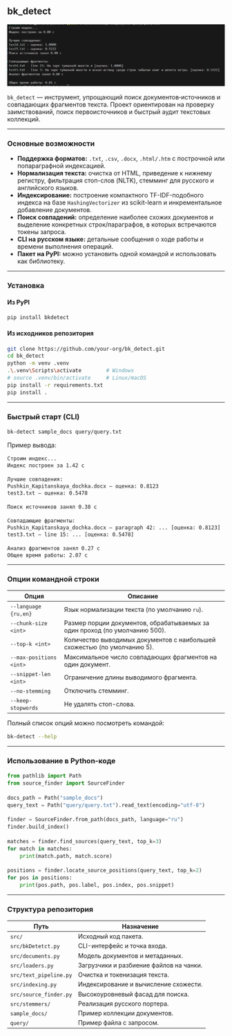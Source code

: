 ## bk_detect

![Project Preview](img/img.png)

`bk_detect` — инструмент, упрощающий поиск документов‑источников и совпадающих фрагментов текста. Проект ориентирован на проверку заимствований, поиск первоисточников и быстрый аудит текстовых коллекций.

---

### Основные возможности
- **Поддержка форматов:** `.txt`, `.csv`, `.docx`, `.html/.htm` с построчной или попараграфной индексацией.  
- **Нормализация текста:** очистка от HTML, приведение к нижнему регистру, фильтрация стоп-слов (NLTK), стемминг для русского и английского языков.  
- **Индексирование:** построение компактного TF-IDF-подобного индекса на базе `HashingVectorizer` из scikit-learn и инкрементальное добавление документов.  
- **Поиск совпадений:** определение наиболее схожих документов и выделение конкретных строк/параграфов, в которых встречаются токены запроса.  
- **CLI на русском языке:** детальные сообщения о ходе работы и времени выполнения операций.  
- **Пакет на PyPI:** можно установить одной командой и использовать как библиотеку.

---

### Установка

#### Из PyPI
```bash
pip install bkdetect
```

#### Из исходников репозитория
```bash
git clone https://github.com/your-org/bk_detect.git
cd bk_detect
python -m venv .venv
.\.venv\Scripts\activate        # Windows
# source .venv/bin/activate     # Linux/macOS
pip install -r requirements.txt
pip install .
```

---

### Быстрый старт (CLI)
```bash
bk-detect sample_docs query/query.txt
```

Пример вывода:
```
Строим индекс...
Индекс построен за 1.42 с

Лучшие совпадения:
Pushkin_Kapitanskaya_dochka.docx — оценка: 0.8123
test3.txt — оценка: 0.5478

Поиск источников занял 0.38 с

Совпадающие фрагменты:
Pushkin_Kapitanskaya_dochka.docx — paragraph 42: ... [оценка: 0.8123]
test3.txt — line 15: ... [оценка: 0.5478]

Анализ фрагментов занял 0.27 с
Общее время работы: 2.07 с
```

---

### Опции командной строки

| Опция | Описание |
| --- | --- |
| `--language {ru,en}` | Язык нормализации текста (по умолчанию `ru`). |
| `--chunk-size <int>` | Размер порции документов, обрабатываемых за один проход (по умолчанию 500). |
| `--top-k <int>` | Количество выводимых документов с наибольшей схожестью (по умолчанию 5). |
| `--max-positions <int>` | Максимальное число совпадающих фрагментов на один документ. |
| `--snippet-len <int>` | Ограничение длины выводимого фрагмента. |
| `--no-stemming` | Отключить стемминг. |
| `--keep-stopwords` | Не удалять стоп-слова. |

Полный список опций можно посмотреть командой:
```bash
bk-detect --help
```

---

### Использование в Python-коде
```python
from pathlib import Path
from source_finder import SourceFinder

docs_path = Path("sample_docs")
query_text = Path("query/query.txt").read_text(encoding="utf-8")

finder = SourceFinder.from_path(docs_path, language="ru")
finder.build_index()

matches = finder.find_sources(query_text, top_k=3)
for match in matches:
    print(match.path, match.score)

positions = finder.locate_source_positions(query_text, top_k=2)
for pos in positions:
    print(pos.path, pos.label, pos.index, pos.snippet)
```

---

### Структура репозитория

| Путь | Назначение |
| --- | --- |
| `src/` | Исходный код пакета. |
| `src/bkDetetct.py` | CLI-интерфейс и точка входа. |
| `src/documents.py` | Модель документов и метаданных. |
| `src/loaders.py` | Загрузчики и разбиение файлов на чанки. |
| `src/text_pipeline.py` | Очистка и токенизация текста. |
| `src/indexing.py` | Индексирование и вычисление схожести. |
| `src/source_finder.py` | Высокоуровневый фасад для поиска. |
| `src/stemmers/` | Реализация русского портера. |
| `sample_docs/` | Пример коллекции документов. |
| `query/` | Пример файла с запросом. |
